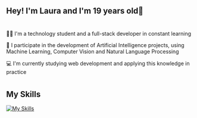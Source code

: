 ## Hey! I'm Laura and I'm 19 years old👋

#

👩‍💻 I'm a technology student and a full-stack developer in constant learning

🧠 I participate in the development of Artificial Intelligence projects, using Machine Learning, Computer Vision and Natural Language Processing

💻 I'm currently studying web development and applying this knowledge in practice

#

## My Skills
[![My Skills](https://skillicons.dev/icons?i=py,html,css,js,ts,react,styledcomponents)](https://skillicons.dev)



